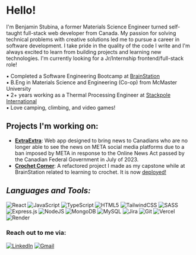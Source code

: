 # Hello!

I'm Benjamin Stubina, a former Materials Science Engineer turned self-taught full-stack web developer from Canada. My passion for solving technical problems with creative solutions led me to pursue a career in software development. I take pride in the quality of the code I write and I'm always excited to learn from building projects and learning new technologies. I'm currently looking for a Jr/Internship frontend/full-stack role!

▪️ Completed a Software Engineering Bootcamp at [BrainStation](https://brainstation.io)
<br/>
▪️ B.Eng in Materials Science and Engineering (Co-op) from McMaster University
<br/>
▪️ 2+ years working as a Thermal Processing Engineer at [Stackpole International](https://www.stackpole.com/)
<br/>
▪️ Love camping, climbing, and video games!
<br/>

## Projects I'm working on:
- <ins>**ExtraExtra**</ins>: Web app designed to bring news to Canadians who are no longer able to see the news on META social media platforms due to a ban imposed by META in response to the Online News Act passed by the Canadian Federal Government in July of 2023.
- <ins>**Crochet Corner**</ins>: A refactored project I made as my capstone while at BrainStation related to learning to crochet. It is now [deployed!](https://stubina.dev)

## ***Languages and Tools:***

![React](https://img.shields.io/badge/react-%23430098.svg?style=for-the-badge&logo=react&logoColor=%2361DAFB) 
![JavaScript](https://img.shields.io/badge/javascript-%23323330.svg?style=for-the-badge&logo=javascript&logoColor=%23F7DF1E) 
![TypeScript](https://img.shields.io/badge/typescript-%23007ACC.svg?style=for-the-badge&logo=typescript&logoColor=white) 
![HTML5](https://img.shields.io/badge/html5-%23E34F26.svg?style=for-the-badge&logo=html5&logoColor=white) 
![TailwindCSS](https://img.shields.io/badge/tailwindcss-%2338B2AC.svg?style=for-the-badge&logo=tailwind-css&logoColor=white)
![SASS](https://img.shields.io/badge/SASS-hotpink.svg?style=for-the-badge&logo=SASS&logoColor=white)
![Express.js](https://img.shields.io/badge/express.js-%23404d59.svg?style=for-the-badge&logo=express&logoColor=%2361DAFB)
![NodeJS](https://img.shields.io/badge/node.js-6DA55F?style=for-the-badge&logo=node.js&logoColor=white)
![MongoDB](https://img.shields.io/badge/MongoDB-%23316192.svg?style=for-the-badge&logo=mongodb&logoColor=white)
![MySQL](https://img.shields.io/badge/mysql-%23FF9900.svg?style=for-the-badge&logo=mysql&logoColor=white)
![Jira](https://img.shields.io/badge/jira-%230A0FFF.svg?style=for-the-badge&logo=jira&logoColor=white)
![Git](https://img.shields.io/badge/git-%23F05033.svg?style=for-the-badge&logo=git&logoColor=white)
![Vercel](https://img.shields.io/badge/vercel-%23000000.svg?style=for-the-badge&logo=vercel&logoColor=white)
![Render](https://img.shields.io/badge/Render-%46E3B7.svg?style=for-the-badge&logo=render&logoColor=white)

### Reach out to me via:

[![LinkedIn](https://img.shields.io/badge/linkedin-%230077B5.svg?style=for-the-badge&logo=linkedin&logoColor=white)](https://www.linkedin.com/in/benjamin-stubina/) [![Gmail](https://img.shields.io/badge/Gmail-D14836?style=for-the-badge&logo=gmail&logoColor=white)](mailto:benjamin.stubina@gmail.com)
